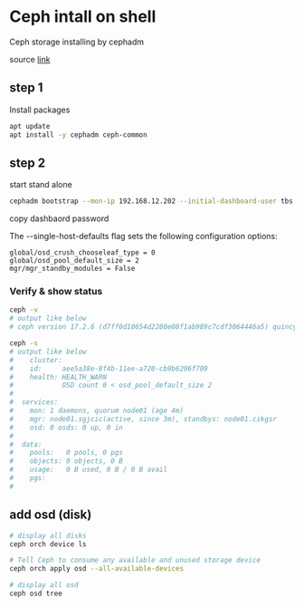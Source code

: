 # Ceph intall on shell
Ceph storage installing by cephadm

source [link](https://docs.ceph.com/en/latest/cephadm/install/#cephadm-install-curl)

## step 1
Install packages
```bash
apt update
apt install -y cephadm ceph-common
```

## step 2
start stand alone
```bash
cephadm bootstrap --mon-ip 192.168.12.202 --initial-dashboard-user tbs --initial-dashboard-password P@ssw0rd --dashboard-password-noupdate --cluster-network 192.168.12.0/24 --single-host-defaults >> ceph_installation.log 2>&1 
```
copy dashbaord password 

The --single-host-defaults flag sets the following configuration options:
```
global/osd_crush_chooseleaf_type = 0
global/osd_pool_default_size = 2
mgr/mgr_standby_modules = False
```

### Verify & show status
```bash
ceph -v
# output like below
# ceph version 17.2.6 (d7ff0d10654d2280e08f1ab989c7cdf3064446a5) quincy (stable)

ceph -s
# output like below
#    cluster:
#    id:     aee5a38e-8f4b-11ee-a720-cb9b6206f709
#    health: HEALTH_WARN
#            OSD count 0 < osd_pool_default_size 2
# 
#  services:
#    mon: 1 daemons, quorum node01 (age 4m)
#    mgr: node01.sgjcic(active, since 3m), standbys: node01.cikgsr
#    osd: 0 osds: 0 up, 0 in
# 
#  data:
#    pools:   0 pools, 0 pgs
#    objects: 0 objects, 0 B
#    usage:   0 B used, 0 B / 0 B avail
#    pgs:     
#
```

## add osd (disk)

```bash
# display all disks
ceph orch device ls

# Tell Ceph to consume any available and unused storage device
ceph orch apply osd --all-available-devices

# display all osd
ceph osd tree
```
